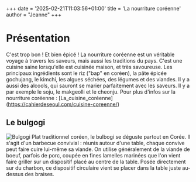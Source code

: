+++
date = '2025-02-21T11:03:56+01:00'
title = 'La nourriture coréenne'
author = "Jeanne"
+++

# Présentation

C'est trop bon ! Et bien épicé !
La nourriture coréenne est un véritable voyage à travers les saveurs, mais aussi les traditions du pays. C'est une cuisine saine lorsqu'elle est cuisinée maison, et très savoureuse.
Les principaux ingrédients sont le riz ("bap" en coréen), la pâte épicée gochujang, le kimchi, les algues séchées, des légumes et des viandes. 
Il y a aussi des alcools, qui sauront se marier parfaitement avec les saveurs. Il y a par exemple le soju, le makgeolli et le cheonju.
Pour plus d'infos sur la nourriture coréenne :
[La_cuisine_coréenne] (https://cahierdeseoul.com/cuisine-coreenne/)

## Le bulgogi
![Bulgogi](https://www.justataste.com/wp-content/uploads/2019/03/beef-bulgogi-bowl-recipe.jpg "Le Bulgogi")
Plat traditionnel coréen, le bulbogi se déguste partout en Corée. Il s'agit d'un barbecue convivial : réunis autour d'une table, chaque convive peut faire cuire lui-même sa viande.
On utilise généralement de la viande de boeuf, parfois de porc, coupée en fines lamelles marinées que l'on vient faire griller sur un dispositif placé au centre de la table. Posée directement sur du charbon, ce dispositif circulaire vient se placer dans la table juste au-dessus des braises.


